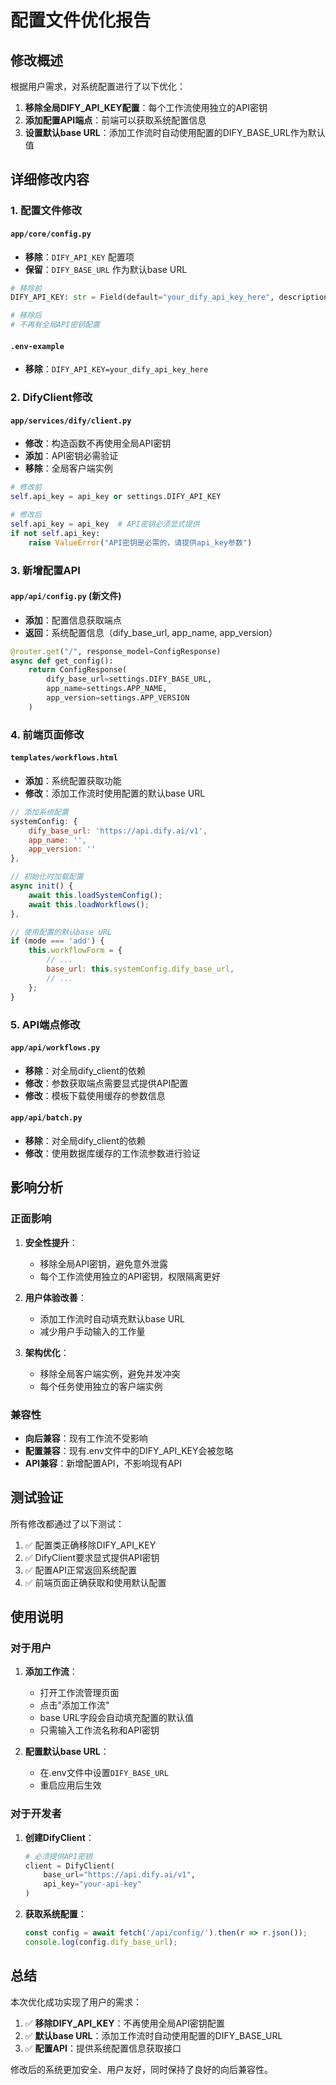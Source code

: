 # 配置文件优化报告

## 修改概述

根据用户需求，对系统配置进行了以下优化：

1. **移除全局DIFY_API_KEY配置**：每个工作流使用独立的API密钥
2. **添加配置API端点**：前端可以获取系统配置信息
3. **设置默认base URL**：添加工作流时自动使用配置的DIFY_BASE_URL作为默认值

## 详细修改内容

### 1. 配置文件修改

#### `app/core/config.py`
- **移除**：`DIFY_API_KEY` 配置项
- **保留**：`DIFY_BASE_URL` 作为默认base URL

```python
# 移除前
DIFY_API_KEY: str = Field(default="your_dify_api_key_here", description="Dify API密钥")

# 移除后
# 不再有全局API密钥配置
```

#### `.env-example`
- **移除**：`DIFY_API_KEY=your_dify_api_key_here`

### 2. DifyClient修改

#### `app/services/dify/client.py`
- **修改**：构造函数不再使用全局API密钥
- **添加**：API密钥必需验证
- **移除**：全局客户端实例

```python
# 修改前
self.api_key = api_key or settings.DIFY_API_KEY

# 修改后
self.api_key = api_key  # API密钥必须显式提供
if not self.api_key:
    raise ValueError("API密钥是必需的，请提供api_key参数")
```

### 3. 新增配置API

#### `app/api/config.py` (新文件)
- **添加**：配置信息获取端点
- **返回**：系统配置信息（dify_base_url, app_name, app_version）

```python
@router.get("/", response_model=ConfigResponse)
async def get_config():
    return ConfigResponse(
        dify_base_url=settings.DIFY_BASE_URL,
        app_name=settings.APP_NAME,
        app_version=settings.APP_VERSION
    )
```

### 4. 前端页面修改

#### `templates/workflows.html`
- **添加**：系统配置获取功能
- **修改**：添加工作流时使用配置的默认base URL

```javascript
// 添加系统配置
systemConfig: {
    dify_base_url: 'https://api.dify.ai/v1',
    app_name: '',
    app_version: ''
},

// 初始化时加载配置
async init() {
    await this.loadSystemConfig();
    await this.loadWorkflows();
},

// 使用配置的默认base URL
if (mode === 'add') {
    this.workflowForm = {
        // ...
        base_url: this.systemConfig.dify_base_url,
        // ...
    };
}
```

### 5. API端点修改

#### `app/api/workflows.py`
- **移除**：对全局dify_client的依赖
- **修改**：参数获取端点需要显式提供API配置
- **修改**：模板下载使用缓存的参数信息

#### `app/api/batch.py`
- **移除**：对全局dify_client的依赖
- **修改**：使用数据库缓存的工作流参数进行验证

## 影响分析

### 正面影响

1. **安全性提升**：
   - 移除全局API密钥，避免意外泄露
   - 每个工作流使用独立的API密钥，权限隔离更好

2. **用户体验改善**：
   - 添加工作流时自动填充默认base URL
   - 减少用户手动输入的工作量

3. **架构优化**：
   - 移除全局客户端实例，避免并发冲突
   - 每个任务使用独立的客户端实例

### 兼容性

- **向后兼容**：现有工作流不受影响
- **配置兼容**：现有.env文件中的DIFY_API_KEY会被忽略
- **API兼容**：新增配置API，不影响现有API

## 测试验证

所有修改都通过了以下测试：

1. ✅ 配置类正确移除DIFY_API_KEY
2. ✅ DifyClient要求显式提供API密钥
3. ✅ 配置API正常返回系统配置
4. ✅ 前端页面正确获取和使用默认配置

## 使用说明

### 对于用户

1. **添加工作流**：
   - 打开工作流管理页面
   - 点击"添加工作流"
   - base URL字段会自动填充配置的默认值
   - 只需输入工作流名称和API密钥

2. **配置默认base URL**：
   - 在.env文件中设置`DIFY_BASE_URL`
   - 重启应用后生效

### 对于开发者

1. **创建DifyClient**：
   ```python
   # 必须提供API密钥
   client = DifyClient(
       base_url="https://api.dify.ai/v1",
       api_key="your-api-key"
   )
   ```

2. **获取系统配置**：
   ```javascript
   const config = await fetch('/api/config/').then(r => r.json());
   console.log(config.dify_base_url);
   ```

## 总结

本次优化成功实现了用户的需求：

1. ✅ **移除DIFY_API_KEY**：不再使用全局API密钥配置
2. ✅ **默认base URL**：添加工作流时自动使用配置的DIFY_BASE_URL
3. ✅ **配置API**：提供系统配置信息获取接口

修改后的系统更加安全、用户友好，同时保持了良好的向后兼容性。 
